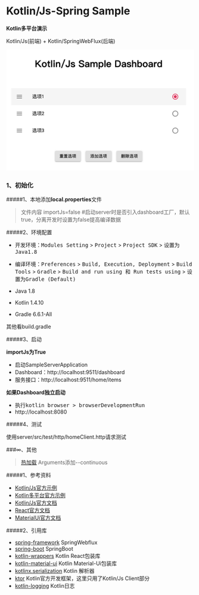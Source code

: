 # Kotlin/Js-Spring Sample

**Kotlin多平台演示** 

Kotlin/Js(前端) + Kotlin/SpringWebFlux(后端)

![首页](images/home.png)

### 1、初始化

#####1、本地添加**local.properties**文件

> 文件内容
importJs=false #启动server时是否引入dashboard工厂，默认true，分离开发时设置为false提高编译数据

#####2、环境配置

- 开发环境：<kbd>Modules Setting</kbd> > <kbd>Project</kbd> > <kbd>Project SDK</kbd> > <kbd>设置为Java1.8</kbd>

- 编译环境：<kbd>Preferences</kbd> > <kbd>Build, Execution, Deployment</kbd> > <kbd>Build Tools</kbd> > <kbd>Gradle</kbd> > <kbd>Build and run using 和 Run tests using</kbd> > <kbd>设置为Gradle (Default)</kbd>

- Java 1.8
- Kotlin 1.4.10
- Gradle 6.6.1-All

其他看build.gradle

#####3、启动

**importJs为True**

- 启动SampleServerApplication
- Dashboard：http://localhost:9511/dashboard
- 服务接口：http://localhost:9511/home/items

**如果Dashboard独立启动**

- 执行<kbd>kotlin browser</kdd> > <kbd>browserDevelopmentRun</kdd>
- http://localhost:8080

#####4、测试

使用server/src/test/http/homeClient.http请求测试

###∞、其他

> [热加载](https://kotlinlang.org/docs/tutorials/javascript/dev-server-continuous-compilation.html) Arguments添加--continuous

#####1、参考资料

- [Kotlin/Js官方示例](https://play.kotlinlang.org/hands-on/Building%20Web%20Applications%20with%20React%20and%20Kotlin%20JS/01_Introduction)
- [Kotlin多平台官方示例](https://play.kotlinlang.org/hands-on/Full%20Stack%20Web%20App%20with%20Kotlin%20Multiplatform/01_Introduction)
- [Kotlin/Js官方文档](https://www.kotlincn.net/docs/reference/js-project-setup.html)
- [React官方文档](https://zh-hans.reactjs.org/tutorial/tutorial.html#making-an-interactive-component)
- [MaterialUi官方文档](https://material-ui.com/zh/getting-started/usage/)

#####2、引用库

- [spring-framework](https://github.com/spring-projects/spring-framework) SpringWebflux
- [spring-boot](https://github.com/spring-projects/spring-boot) SpringBoot
- [kotlin-wrappers](https://github.com/JetBrains/kotlin-wrappers) Kotlin React包装库
- [kotlin-material-ui](https://github.com/subroh0508/kotlin-material-ui) Kotlin Material-Ui包装库
- [kotlinx.serialization](https://github.com/Kotlin/kotlinx.serialization) Kotlin 解析器
- [ktor](https://github.com/ktorio/ktor) Kotlin官方开发框架，这里只用了Kotlin/Js Client部分
- [kotlin-logging](https://github.com/MicroUtils/kotlin-logging) Kotlin日志